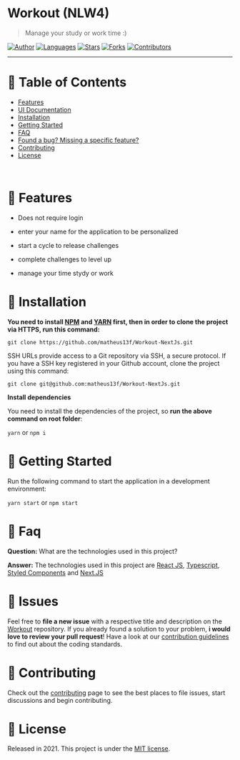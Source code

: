# Workout (NLW4)

> Manage your study or work time :)

 [![Author](https://img.shields.io/badge/author-matheus13f-ff9000?style=flat-square)](https://github.com/matheus13f)
[![Languages](https://img.shields.io/github/languages/count/matheus13f/Workout-NextJs?color=%23ff9000&style=flat-square)](#)
[![Stars](https://img.shields.io/github/stars/matheus13f/Workout-NextJs?color=ff9000&style=flat-square)](https://github.com/matheus13f/Workout-NextJs/stargazers)
[![Forks](https://img.shields.io/github/forks/matheus13f/Workout-NextJs?color=%23ff9000&style=flat-square)](https://github.com/matheus13f/Workout-NextJs/network/members)
[![Contributors](https://img.shields.io/github/contributors/matheus13f/Workout-NextJs?color=ff9000&style=flat-square)](https://github.com/matheus13f/Workout-NextJs/graphs/contributors)

---

# :pushpin: Table of Contents

* [Features](#rocket-features)
* [UI Documentation](#framed_picture-ui-documentation)
* [Installation](#construction_worker-installation)
* [Getting Started](#runner-getting-started)
* [FAQ](#postbox-faq)
* [Found a bug? Missing a specific feature?](#bug-issues)
* [Contributing](#tada-contributing)
* [License](#closed_book-license)

<br />

# :rocket: Features

* Does not require login 
* enter your name for the application to be personalized 

* start a cycle to release challenges 
* complete challenges to level up 
* manage your time stydy or work

# :construction_worker: Installation

**You need to install [NPM](https://www.npmjs.com/) and [YARN](https://yarnpkg.com/) first, then in order to clone the project via HTTPS, run this command:**

```git clone https://github.com/matheus13f/Workout-NextJs.git```

SSH URLs provide access to a Git repository via SSH, a secure protocol. If you have a SSH key registered in your Github account, clone the project using this command:

```git clone git@github.com:matheus13f/Workout-NextJs.git```

**Install dependencies**

You need to install the dependencies of the project, so **run the above command on root folder**:

```yarn```
or
```npm i```

# :runner: Getting Started

Run the following command to start the application in a development environment:

```yarn start```
or
```npm start```

# :postbox: Faq

**Question:** What are the technologies used in this project?

**Answer:** The technologies used in this project are [React JS](https://pt-br.reactjs.org/), [Typescript](https://www.typescriptlang.org/), [Styled Components](https://styled-components.com/) and [Next.JS](https://nextjs.org/)

# :bug: Issues

Feel free to **file a new issue** with a respective title and description on the [Workout](https://github.com/matheus13f/Workout-NextJs/issues) repository. If you already found a solution to your problem, **i would love to review your pull request**! Have a look at our [contribution guidelines](https://github.com/matheus13f/Workout-NextJs/blob/master/CONTRIBUTING.md) to find out about the coding standards.

# :tada: Contributing

Check out the [contributing](https://github.com/matheus13f/Workout_NextJs/blob/master/CONTRIBUTING.md) page to see the best places to file issues, start discussions and begin contributing.

# :closed_book: License

Released in 2021.
This project is under the [MIT license](https://github.com/matheus13f/Workout-NextJs/master/LICENSE).
